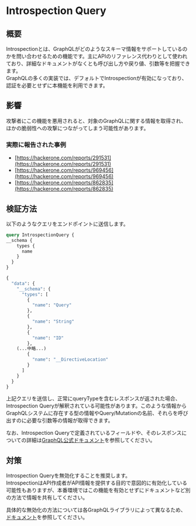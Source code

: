 # Introspection Query

## 概要

Introspectionとは、GraphQLがどのようなスキーマ情報をサポートしているのかを問い合わせるための機能です。主にAPIのリファレンス代わりとして使われており、詳細なドキュメントがなくとも呼び出し方や戻り値、引数等を把握できます。  
GraphQLの多くの実装では、デフォルトでIntrospectionが有効になっており、認証を必要とせずに本機能を利用できます。

## 影響

攻撃者にこの機能を悪用されると、対象のGraphQLに関する情報を取得され、ほかの脆弱性への攻撃につながってしまう可能性があります。

### 実際に報告された事例

- [https://hackerone.com/reports/291531](https://hackerone.com/reports/291531)
- [https://hackerone.com/reports/969456](https://hackerone.com/reports/969456)
- [https://hackerone.com/reports/862835](https://hackerone.com/reports/862835)

## 検証方法

以下のようなクエリをエンドポイントに送信します。

```graphql
query IntrospectionQuery {
__schema {
    types {
      name
    }
  }
}
```

```graphql
{
  "data": {
    "__schema": {
      "types": [
        {
          "name": "Query"
        },
        {
          "name": "String"
        },
        {
          "name": "ID"
        },
    (...中略...)
        {
          "name": "__DirectiveLocation"
        }
      ]
    }
  }
}
```

上記クエリを送信し、正常にqueryTypeを含むレスポンスが返された場合、Introspection Queryが解釈されている可能性があります。このような情報からGraphQLシステムに存在する型の情報やQuery/Mutationの名前、それらを呼び出すのに必要な引数等の情報が取得できます。

なお、Introspection Queryで定義されているフィールドや、そのレスポンスについての詳細は[GraphQL公式ドキュメント](https://graphql.org/learn/introspection/)を参照してください。

## 対策

Introspection Queryを無効化することを推奨します。  
IntrospectionはAPI作成者がAPI情報を提供する目的で意図的に有効化している可能性もありますが、本番環境ではこの機能を有効とせずにドキュメントなど別の方法で情報を共有してください。

具体的な無効化の方法については各GraphQLライブラリによって異なるため、[ドキュメント](https://lab.wallarm.com/why-and-how-to-disable-introspection-query-for-graphql-apis/)を参照してください。